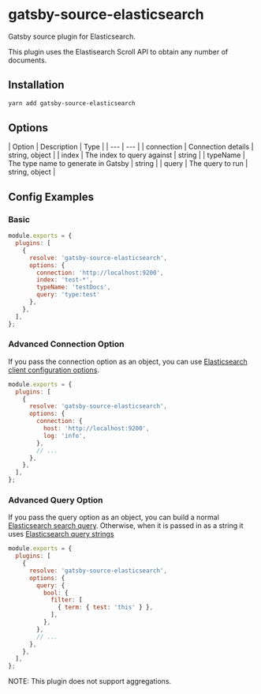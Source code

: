 # gatsby-source-elasticsearch

Gatsby source plugin for Elasticsearch.

This plugin uses the Elastisearch Scroll API to obtain any number of documents.

## Installation

```sh
yarn add gatsby-source-elasticsearch
```

## Options

| Option | Description | Type |
| --- | --- |
| connection | Connection details | string, object |
| index | The index to query against | string |
| typeName | The type name to generate in Gatsby | string |
| query | The query to run | string, object |

## Config Examples

### Basic

```js
module.exports = {
  plugins: [
    {
      resolve: 'gatsby-source-elasticsearch',
      options: {
        connection: 'http://localhost:9200',
        index: 'test-*',
        typeName: 'testDocs',
        query: 'type:test'
      },
    },
  ],
};
```

### Advanced Connection Option

If you pass the connection option as an object, you can use [Elasticsearch client configuration options](https://www.elastic.co/guide/en/elasticsearch/client/javascript-api/current/configuration.html).

```js
module.exports = {
  plugins: [
    {
      resolve: 'gatsby-source-elasticsearch',
      options: {
        connection: {
          host: 'http://localhost:9200',
          log: 'info',
        },
        // ...
      },
    },
  ],
};
```

### Advanced Query Option

If you pass the query option as an object, you can build a normal [Elasticsearch search query](https://www.elastic.co/guide/en/elasticsearch/client/javascript-api/current/api-reference.html#api-search). Otherwise, when it is passed in as a string it uses [Elasticsearch query strings](https://www.elastic.co/guide/en/elasticsearch/reference/current/search-uri-request.html)

```js
module.exports = {
  plugins: [
    {
      resolve: 'gatsby-source-elasticsearch',
      options: {
        query: {
          bool: {
            filter: [
              { term: { test: 'this' } },
            ],
          },
        },
        // ...
      },
    },
  ],
};
```
NOTE: This plugin does not support aggregations.
